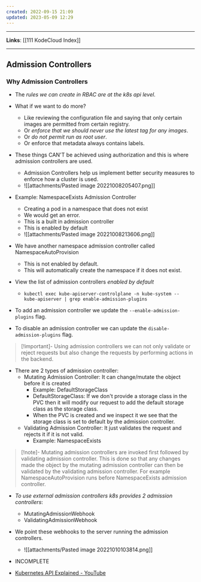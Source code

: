 ```yaml
---
created: 2022-09-15 21:09
updated: 2023-05-09 12:29
---
```

---
**Links**: [[111 KodeCloud Index]]

---
## Admission Controllers
### Why Admission Controllers
- The *rules we can create in RBAC are at the k8s api level*.
- What if we want to do more?
	- Like reviewing the configuration file and saying that only certain images are permitted from certain registry.
	- Or *enforce that we should never use the latest tag for any images*.
	- Or *do not permit run as root user*. 
	- Or enforce that metadata always contains labels.
- These things CAN'T be achieved using authorization and this is where admission controllers are used.
	- Admission Controllers help us implement better security measures to enforce how a cluster is used. 
	- ![[attachments/Pasted image 20221008205407.png]]
- Example: NamespaceExists Admission Controller
	- Creating a pod in a namespace that does not exist
	- We would get an error.
	- This is a built in admission controller
	- This is enabled by default
	- ![[attachments/Pasted image 20221008213606.png]]

- We have another namespace admission controller called NamespaceAutoProvision
	- This is not enabled by default. 
	- This will automatically create the namespace if it does not exist.

- View the list of admission controllers *enabled by default*
	- `kubectl exec kube-apiserver-controlplane -n kube-system -- kube-apiserver | grep enable-admission-plugins`
- To add an admission controller we update the `--enable-admission-plugins` flag.
- To disable an admission controller we can update the `disable-admission-plugins` flag.

> [!important]- Using admission controllers we can not only validate or reject requests but also change the requests by performing actions in the backend.

- There are 2 types of admission controller:
	- Mutating Admission Controller: It can change/mutate the object before it is created
		- Example: DefaultStorageClass 
		- DefaultStorageClass: If we don't provide a storage class in the PVC then it will modify our request to add the default storage class as the storage class. 
		- When the PVC is created and we inspect it we see that the storage class is set to default by the admission controller.
	- Validating Admission Controller: It just validates the request and rejects it if it is not valid.
		- Example: NamespaceExists

> [!note]- Mutating admission controllers are invoked first followed by validating admission controller.
> This is done so that any changes made the object by the mutating admission controller can then be validated by the validating admission controller.
> For example NamespaceAutoProvision runs before NamespaceExists admission controller.

- *To use external admission controllers k8s provides 2 admission controllers*:
	- MutatingAdmissionWebhook
	- ValidatingAdmissionWebhook

- We point these webhooks to the server running the admission controllers.
	- ![[attachments/Pasted image 20221010103814.png]]

- INCOMPLETE

- [Kubernetes API Explained - YouTube](https://www.youtube.com/watch?v=aTFmtac2wCg)